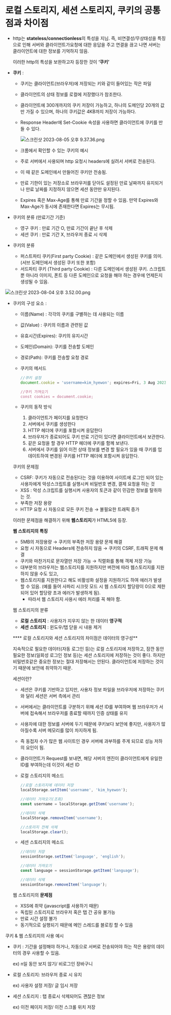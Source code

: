 # 로컬 스토리지, 세션 스토리지, 쿠키의 공통점과 차이점

- http는 **stateless/connectionless**의 특성을 지님. 즉, 비연결성/무상태성을 특징으로 인해 서버와 클라이언트가요청에 대한 응답을 주고 연결을 끊고 나면 서버는 클라이언트에 대한 정보를 기억하지 않음.
    
    이러한 http의 특성을 보완하고자 등장한 것이 **‘쿠키’**
    

- **쿠키** :
    - 쿠키는 클라이언트(브라우저)에 저장되는 키와 같이 들어있는 작은 파일
    - 클라이언트의 상태 정보를 로컬에 저장했다가 참조한다.
    - 클라이언트에 300개까지의 쿠키 저장이 가능하고, 하나의 도메인당 20개의 값만 가질 수 있으며, 하나의 쿠키값은 4KB까지 저장이 가능하다.
    - Response Header에 Set-Cookie 속성을 사용하면 클라이언트에 쿠키를 만들 수 있다.
        
        ![스크린샷 2023-08-05 오후 9.37.36.png](%E1%84%85%E1%85%A9%E1%84%8F%E1%85%A5%E1%86%AF%20%E1%84%89%E1%85%B3%E1%84%90%E1%85%A9%E1%84%85%E1%85%B5%E1%84%8C%E1%85%B5,%20%E1%84%89%E1%85%A6%E1%84%89%E1%85%A7%E1%86%AB%20%E1%84%89%E1%85%B3%E1%84%90%E1%85%A9%E1%84%85%E1%85%B5%E1%84%8C%E1%85%B5,%20%E1%84%8F%E1%85%AE%E1%84%8F%E1%85%B5%E1%84%8B%E1%85%B4%20%E1%84%80%E1%85%A9%E1%86%BC%E1%84%90%E1%85%A9%E1%86%BC%E1%84%8C%E1%85%A5%E1%86%B7%E1%84%80%E1%85%AA%2068b058cc3ad84ec1b83f9615ffdedf47/%25EC%258A%25A4%25ED%2581%25AC%25EB%25A6%25B0%25EC%2583%25B7_2023-08-05_%25EC%2598%25A4%25ED%259B%2584_9.37.36.png)
        
    - 크롬에서 확인할 수 있는 쿠키의 예시
    
    - 주로 서버에서 사용되며 http 요청시 headers에 실려서 서버로 전송된다.
    - 이 때 같은 도메인에서 만들어진 쿠키만 전송됨.
    - 만료 기한이 있는 저장소로 브라우저를 닫아도 설정된 만료 날짜까지 유지되거나 만료 날짜를 지정하지 않으면 세션 동안만 유지된다.
    - Expires 혹은 Max-Age를 통해 만료 기간을 정할 수 있음. 만약 Expires와 Max-Age가 동시에 존재한다면 Expires는 무시됨.

- 쿠키의 분류 (만료기간 기준)
    - 영구 쿠키 : 만료 기간 O, 만료 기간이 끝난 후 삭제
    - 세션 쿠키 : 만료 기간 X, 브라우저 종료 시 삭제
    

- 쿠키의 분류
    - 퍼스트파티 쿠키(First party Cookie) : 같은 도메인에서 생성된 쿠키를 의미. (서브 도메인에서 생성된 쿠키 또한 포함)
    - 서드파티 쿠키 (Third party Cookie) : 다른 도메인에서 생성된 쿠키. 스크립트 뿐 아니라 이미지, 폰트 등 다른 도메인으로 요청을 해야 하는 경우에 언제든지 생성될 수 있음.

![스크린샷 2023-08-04 오후 3.52.00.png](%E1%84%85%E1%85%A9%E1%84%8F%E1%85%A5%E1%86%AF%20%E1%84%89%E1%85%B3%E1%84%90%E1%85%A9%E1%84%85%E1%85%B5%E1%84%8C%E1%85%B5,%20%E1%84%89%E1%85%A6%E1%84%89%E1%85%A7%E1%86%AB%20%E1%84%89%E1%85%B3%E1%84%90%E1%85%A9%E1%84%85%E1%85%B5%E1%84%8C%E1%85%B5,%20%E1%84%8F%E1%85%AE%E1%84%8F%E1%85%B5%E1%84%8B%E1%85%B4%20%E1%84%80%E1%85%A9%E1%86%BC%E1%84%90%E1%85%A9%E1%86%BC%E1%84%8C%E1%85%A5%E1%86%B7%E1%84%80%E1%85%AA%2068b058cc3ad84ec1b83f9615ffdedf47/%25EC%258A%25A4%25ED%2581%25AC%25EB%25A6%25B0%25EC%2583%25B7_2023-08-04_%25EC%2598%25A4%25ED%259B%2584_3.52.00.png)

- 쿠키의 구성 요소 :
    - 이름(Name) : 각각의 쿠키를 구별하는 데 사용되는 이름
    - 값(Value) : 쿠키의 이름과 관련된 값
    - 유효시간(Expires): 쿠키의 유지시간
    - 도메인(Domain): 쿠키를 전송할 도메인
    - 경로(Path): 쿠키를 전송할 요청 경로
    
    - 쿠키의 메서드
        
        ```jsx
        //쿠키 설정
        document.cookie = 'username=kim_hyewon'; expires=Fri, 3 Aug 2023 23:59:59 UTC; path=/';
        
        //쿠키 가져오기
        const cookies = document.cookie;
        ```
        
    - 쿠키의 동작 방식
        1. 클라이언트가 페이지를 요청한다
        2. 서버에서 쿠키를 생성한다
        3. HTTP 헤더에 쿠키를 포함시켜 응답한다
        4. 브라우저가 종료되어도 쿠키 만료 기간이 있다면 클라이언트에서 보관한다.
        5. 같은 요청을 할 경우 HTTP 헤더에 쿠키를 함께 보낸다.
        6. 서버에서 쿠키를 읽어 이전 상태 정보를 변경 할 필요가 있을 때 쿠키를 업데이트하여 변경된 쿠키를 HTTP 헤더에 포함시켜 응답한다. 
    
    쿠키의 문제점 
    
    - CSRF: 쿠키가 자동으로 전송된다는 것을 이용하여 사이트에 로그인 되어 있는 사용자에게 악성스크립트를 실행시켜 비밀번호 변경, 결제 요청을 하는 것
    - XSS : 악성 스크립트를 실행시켜 사용자의 토큰과 같이 민감한 정보를 탈취하는 것.
    - 부족한 저장 용량
    - HTTP 요청 시 자동으로 모든 쿠키 전송  → 불필요한 트래픽 증가
    
    이러한 문제점을 해결하기 위해 **웹스토리지**가 HTML5에 등장.
    
    **웹 스토리지의 특징**
    
    - 5MB의 저장용량 → 쿠키의 부족한 저장 용량 문제 해결
    - 요청 시 자동으로 Headers에 전송하지 않음 → 쿠키의 CSRF, 트래픽 문제 해결
    - 쿠키와 마찬가지로 문자열만 저장 가능 → 직렬화를 통해 객체 저장 가능
    - 대부분의 브라우저는 웹스토리지를 지원하지만 버전에 따라 웹스토리지를 지원하지 않을 수도 있고,
    - 웹스토리지를 지원한다고 해도 비활성화 설정을 지원하기도 하여 에러가 발생할 수 있음. (예를 들어 사파리 시크릿 모드 시 웹 스토리지 할당량이 0으로 제한되어 있어 할당량 초과 에러가 발생하게 됨).
        - 따라서 웹 스토리지 사용시 에러 처리를 꼭 해야 함.
    
    웹 스토리지의 분류
    
    - **로컬 스토리지** : 사용자가 지우지 않는 한 데이터 **영구적**
    - **세션 스토리지** : 윈도우/탭 닫을 시 내용 제거
    
    **** 로컬 스토리지와 세션 스토리지의 차이점은 데이터의 영구성**
    
    지속적으로 필요한 데이터(자동 로그인 등)는 로컬 스토리지에 저장하고, 잠깐 동안 필요한 정보(일회성 로그인 정보 등)는 세션 스토리지에 저장하는 것이 좋다. 하지만 비밀번호같은 중요한 정보는 절대 저장해서는 안된다. 클라이언트에 저장하는 것이기 때문에 보안에 취약하기 때문.
    
    세션이란?
    
    - 세션은 쿠키를 기반하고 있지만, 사용자 정보 파일을 브라우저에 저장하는 쿠키와 달리 세션은 서버 측에서 관리
    - 서버에서는 클라이언트를 구분하기 위해 세션 ID를 부여하며 웹 브라우저가 서버에 접속해서 브라우저를 종료할 때까지 인증 상태를 유지
    - 사용자에 대한 정보를 서버에 두기 때문에 쿠키보다 보안에 좋지만, 사용자가 많아질수록 서버 메모리를 많이 차지하게 됨.
    - 즉 동접자 수가 많은 웹 사이트인 경우 서버에 과부하를 주게 되므로 성능 저하의 요인이 됨.
    - 클라이언트가 Request를 보내면, 해당 서버의 엔진이 클라이언트에게 유일한 ID를 부여하는데 이것이 세션 ID
    
    - 로컬 스토리지의 메소드
        
        ```jsx
        //로컬 스토리지에 데이터 저장
        localStorage.setItem('username', 'kim_hyewon');
        
        //데이터 가져오기(조회)
        const username = localStorage.getItem('username');
        
        //데이터 삭제
        localStorage.removeItem('username');
        
        //스토리지 전체 삭제
        localStorage.clear();
        ```
        
    - 세션 스토리지의 메소드
        
        ```jsx
        //데이터 저장
        sessionStorage.setItem('language', 'english');
        
        //데이터 가져오기
        const language = sessionStorage.getItem('language');
        
        //데이터 삭제
        sessionStorage.removeItem('language');
        ```
        
    
    웹 스토리지의 **문제점**
    
    - XSS에 취약 (javascript를 사용하기 때문)
    - 독립된 스토리지로 브라우저 혹은 탭 간 공유 불가능
    - 만료 시간 설정 불가
    - 동기적으로 실행되기 때문에 메인 스레드를 블로킹 할 수 있음
    

쿠키 & 웹 스토리지의 사용 예시

- 쿠키 : 기간을 설정해야 하거나, 자동으로 서버로 전송되어야 하는 작은 용량의 데이터의 경우 사용할 수 있음.
    
    ex) n일 동안 보지 않기/ 비로그인 장바구니
    

- 로컬 스토리지: 브라우저 종료 시 유지
    
    ex) 사용자 설정 저장/ 글 임시 저장
    
- 세션 스토리지 : 탭 종료시 삭제되어도 괜찮은 정보
    
    ex) 이전 페이지 저장/ 이전 스크롤 위치 저장